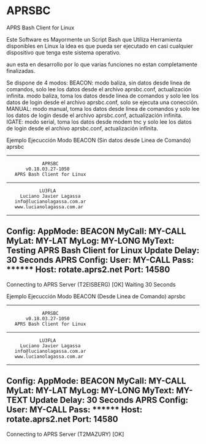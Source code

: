 # APRSBC
APRS Bash Client for Linux

Este Software es Mayormente un Script Bash que Utiliza Herramienta disponibles en Linux
la idea es que pueda ser ejecutado en casi cualquier dispositivo que tenga este sistema operativo.

aun esta en desarrollo por lo que varias funciones no estan completamente finalizadas.

Se dispone de 4 modos:
  BEACON: modo baliza, sin datos desde linea de comandos, solo lee los datos desde el archivo aprsbc.conf, actualización infinita.
          modo baliza, toma los datos desde linea de comandos y solo lee los datos de login desde el archivo aprsbc.conf, solo se ejecuta una conección.
  MANUAL: modo manual, toma los datos desde linea de comandos y solo lee los datos de login desde el archivo aprsbc.conf, actualización infinita.
  IGATE:  modo serial, toma los datos desde modem tnc y solo lee los datos de login desde el archivo aprsbc.conf, actualización infinita.

Ejemplo Ejecucción Modo BEACON (Sin datos desde Linea de Comando)
aprsbc

----------------------------------------
                 APRSBC
           v0.18.03.27-1050
       APRS Bash Client for Linux
----------------------------------------
                LU3FLA
         Luciano Javier Lagassa
       info@lucianolagassa.com.ar
       www.lucianolagassa.com.ar
----------------------------------------
Config:
 AppMode: BEACON
 MyCall: MY-CALL
 MyLat: MY-LAT
 MyLog: MY-LONG
 MyText: Testing APRS Bash Client for Linux
 Update Delay: 30 Seconds
 APRS Config:
  User: MY-CALL
  Pass: ******
  Host: rotate.aprs2.net
  Port: 14580
----------------------------------------
Connecting to APRS Server (T2EISBERG) [OK]
Waiting 30 Seconds


Ejemplo Ejecucción Modo BEACON (Desde Linea de Comando)
aprsbc

----------------------------------------
                 APRSBC
           v0.18.03.27-1050
       APRS Bash Client for Linux
----------------------------------------
                LU3FLA
         Luciano Javier Lagassa
       info@lucianolagassa.com.ar
       www.lucianolagassa.com.ar
----------------------------------------
Config:
 AppMode: BEACON
 MyCall: MY-CALL
 MyLat: MY-LAT
 MyLog: MY-LONG
 MyText: MY-TEXT
 Update Delay: 30 Seconds
 APRS Config:
  User: MY-CALL
  Pass: ******
  Host: rotate.aprs2.net
  Port: 14580
----------------------------------------
Connecting to APRS Server (T2MAZURY) [OK]

